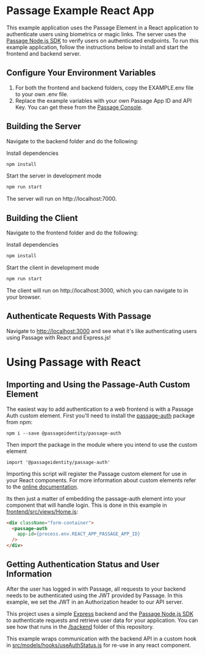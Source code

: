 # Passage Example React App

This example application uses the Passage Element in a React application to authenticate users using biometrics or magic links. The server uses the 
[Passage Node.js SDK](https://www.npmjs.com/package/@passageidentity/passage-node) to verify users on authenticated endpoints. To run this example application, follow the instructions below to install and start the 
frontend and backend server.

## Configure Your Environment Variables

1. For both the frontend and backend folders, copy the EXAMPLE.env file to your own .env file.
2. Replace the example variables with your own Passage App ID and API Key. You can get these from the [Passage Console](https://console.passage.id).

## Building the Server

Navigate to the backend folder and do the following:

Install dependencies
```bash
npm install
```

Start the server in development mode
```bash
npm run start
```

The server will run on http://localhost:7000.


## Building the Client

Navigate to the frontend folder and do the following:

Install dependencies
```bash
npm install
```

Start the client in development mode
```bash
npm run start
```

The client will run on http://localhost:3000, which you can navigate to in your browser.

## Authenticate Requests With Passage

Navigate to [http://localhost:3000](http://localhost:3000) and see what it's like authenticating users using Passage with React and Express.js!

# Using Passage with React

## Importing and Using the Passage-Auth Custom Element
The easiest way to add authentication to a web frontend is with a Passage Auth custom element. First you'll need to install the [passage-auth](https://www.npmjs.com/package/@passageidentity/passage-auth) package from npm:
```
npm i --save @passageidentity/passage-auth
```
Then import the package in the module where you intend to use the custom element
```
import '@passageidentity/passage-auth'
```
Importing this script will register the Passage custom element for use in your React components. For more information about custom elements refer to the [online documentation](https://developer.mozilla.org/en-US/docs/Web/Web_Components/Using_custom_elements).

Its then just a matter of embedding the passage-auth element into your component that will handle login. This is done in this example in [frontend/src/views/Home.js](https://github.com/passageidentity/example-react/blob/main/frontend/src/views/Home.js):
```html
<div className="form-container">
  <passage-auth
    app-id={process.env.REACT_APP_PASSAGE_APP_ID}
  />
</div>
```

## Getting Authentication Status and User Information
After the user has logged in with Passage, all requests to your backend needs to be authenticated using the JWT provided by Passage. In this example, we set the JWT in an Authorization header to our API server. 

This project uses a simple [Express](https://expressjs.com/) backend and the [Passage Node.js SDK](https://www.npmjs.com/package/@passageidentity/passage-node) to authenticate requests and retrieve user data for your application. You can see how that runs in the [/backend](https://github.com/passageidentity/example-react/tree/main/backend) folder of this repository.

This example wraps communication with the backend API in a custom hook in [src/models/hooks/useAuthStatus.js](https://github.com/passageidentity/example-react/blob/main/frontend/src/models/hooks/useAuthStatus.js) for re-use in any react component.